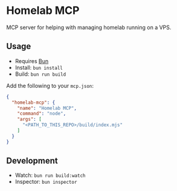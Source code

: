 # Homelab MCP

MCP server for helping with managing homelab running on a VPS.

## Usage

- Requires [Bun](https://bun.sh/)
- Install: `bun install`
- Build: `bun run build`

Add the following to your `mcp.json`:

```json
{
  "homelab-mcp": {
    "name": "Homelab MCP",
    "command": "node",
    "args": [
      "<PATH_TO_THIS_REPO>/build/index.mjs"
    ]
  }
}
```

## Development

- Watch: `bun run build:watch`
- Inspector: `bun inspector`


